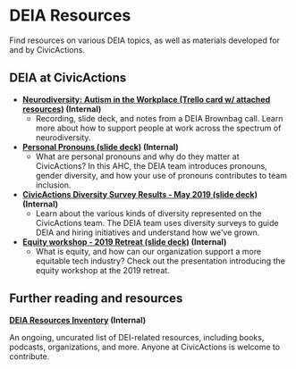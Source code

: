 # DEIA Resources

Find resources on various DEIA topics, as well as materials developed for and by CivicActions.

## DEIA at CivicActions

- **[Neurodiversity: Autism in the Workplace (Trello card w/ attached resources)](https://trello.com/c/K25RohL4/55-neurodiversity-and-eq) (Internal)**
  - Recording, slide deck, and notes from a DEIA Brownbag call. Learn more about how to support people at work across the spectrum of neurodiversity.
- **[Personal Pronouns (slide deck)](https://docs.google.com/presentation/d/1v0Ak3oAL5ZrxywQUf1hioUe3BY-73IeaV1XNiAhb9UY/edit#slide=id.g4e8e1b223a_0_50) (Internal)**
  - What are personal pronouns and why do they matter at CivicActions? In this AHC, the DEIA team introduces pronouns, gender diversity, and how your use of pronouns contributes to team inclusion.
- **[CivicActions Diversity Survey Results - May 2019 (slide deck)](https://docs.google.com/presentation/d/1QN6tgHgQ6gwyTSAZZ9K5LXqcwPkGt5CbDsbYgyWo9Po/edit#slide=id.gb3711abec_1_2) (Internal)**
  - Learn about the various kinds of diversity represented on the CivicActions team. The DEIA team uses diversity surveys to guide DEIA and hiring initiatives and understand how we've grown.
- **[Equity workshop - 2019 Retreat (slide deck)](https://docs.google.com/presentation/d/1QErkPtuT_8ZAbsmhmwsl4tWnckDHlTtOoYdqTwGoNz0/edit#slide=id.g4e8e1b223a_0_50) (Internal)**
  - What is equity, and how can our organization support a more equitable tech industry? Check out the presentation introducing the equity workshop at the 2019 retreat.

## Further reading and resources

**[DEIA Resources Inventory](https://docs.google.com/spreadsheets/d/1UreQ1efHAHH_sg7VtcL6uf1oIuXx3RJLPwwuKP2Wrls/edit#gid=311712611) (Internal)**

An ongoing, uncurated list of DEI-related resources, including books, podcasts, organizations, and more. Anyone at CivicActions is welcome to contribute.
